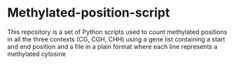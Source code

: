 # Methylated-position-script
This repository is a set of Python scripts used to count methylated positions in all the three contexts (CG, CGH, CHH) using a gene list containing a start and end position and a file in a plain format where each line represents a methylated cytosine
